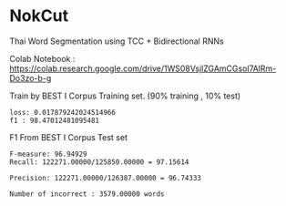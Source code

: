 # NokCut
Thai Word Segmentation using TCC + Bidirectional RNNs

Colab Notebook : https://colab.research.google.com/drive/1WS08VsjlZGAmCGsoI7AlRm-Do3zo-b-g

Train by BEST I Corpus Training set. (90% training , 10% test)
```
loss: 0.017879242024514966
f1 : 98.47012481095481
```


F1 From BEST I Corpus Test set
```
F-measure: 96.94929
Recall: 122271.00000/125850.00000 = 97.15614

Precision: 122271.00000/126387.00000 = 96.74333

Number of incorrect : 3579.00000 words
```
